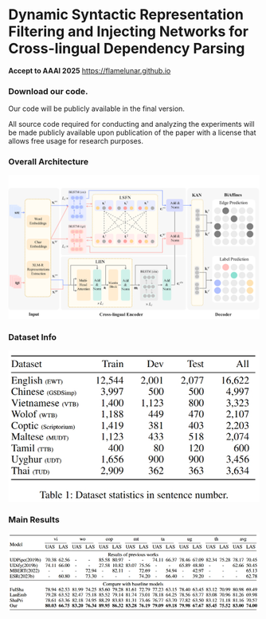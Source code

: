 # **Dynamic Syntactic Representation Filtering and Injecting Networks for Cross-lingual Dependency Parsing**
**Accept to AAAI 2025**
https://flamelunar.github.io

### Download our code. 
Our code will be publicly available in the final version.

All source code required for conducting and analyzing the experiments will be made publicly available upon publication of the paper with a license that allows free usage for research purposes.
<!--[code.zip](https://codeload.github.com/noteljj/noteljj.github.io/zip/refs/heads/main)-->


### Overall Architecture
<img src="our%20model.jpg" alt="overall architecture">
<!--# Overall Architecture. ![overall architecture](https://github.com/noteljj/noteljj.github.io/blob/main/our%20model.jpg)-->

### Dataset Info
<img src="dataset%20info.png" alt="dataset">
<!--Dataset Info. ![dataset](https://github.com/noteljj/noteljj.github.io/blob/main/dataset%20info.png)-->

### Main Results
<img src="main%20results.png" alt="main results">
<!--Main Results. ![main results](https://github.com/noteljj/noteljj.github.io/blob/main/main%20results.png)-->
